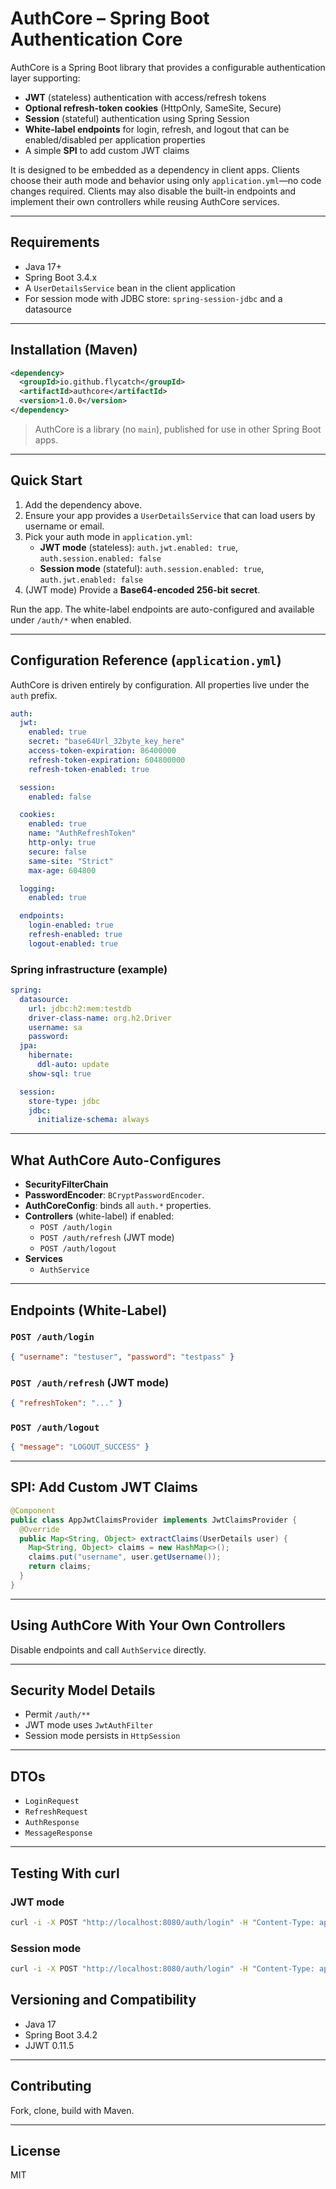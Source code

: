 # AuthCore – Spring Boot Authentication Core

AuthCore is a Spring Boot library that provides a configurable authentication layer supporting:

- **JWT** (stateless) authentication with access/refresh tokens
- **Optional refresh-token cookies** (HttpOnly, SameSite, Secure)
- **Session** (stateful) authentication using Spring Session
- **White-label endpoints** for login, refresh, and logout that can be enabled/disabled per application properties
- A simple **SPI** to add custom JWT claims

It is designed to be embedded as a dependency in client apps. Clients choose their auth mode and behavior using only `application.yml`—no code changes required. Clients may also disable the built-in endpoints and implement their own controllers while reusing AuthCore services.

---

## Requirements

- Java 17+
- Spring Boot 3.4.x
- A `UserDetailsService` bean in the client application
- For session mode with JDBC store: `spring-session-jdbc` and a datasource

---

## Installation (Maven)

```xml
<dependency>
  <groupId>io.github.flycatch</groupId>
  <artifactId>authcore</artifactId>
  <version>1.0.0</version>
</dependency>
```

> AuthCore is a library (no `main`), published for use in other Spring Boot apps.

---

## Quick Start

1. Add the dependency above.
2. Ensure your app provides a `UserDetailsService` that can load users by username or email.
3. Pick your auth mode in `application.yml`:
    - **JWT mode** (stateless): `auth.jwt.enabled: true`, `auth.session.enabled: false`
    - **Session mode** (stateful): `auth.session.enabled: true`, `auth.jwt.enabled: false`
4. (JWT mode) Provide a **Base64-encoded 256-bit secret**.

Run the app. The white-label endpoints are auto-configured and available under `/auth/*` when enabled.

---

## Configuration Reference (`application.yml`)

AuthCore is driven entirely by configuration. All properties live under the `auth` prefix.

```yaml
auth:
  jwt:
    enabled: true
    secret: "base64Url_32byte_key_here"
    access-token-expiration: 86400000
    refresh-token-expiration: 604800000
    refresh-token-enabled: true

  session:
    enabled: false

  cookies:
    enabled: true
    name: "AuthRefreshToken"
    http-only: true
    secure: false
    same-site: "Strict"
    max-age: 604800

  logging:
    enabled: true

  endpoints:
    login-enabled: true
    refresh-enabled: true
    logout-enabled: true
```

### Spring infrastructure (example)
```yaml
spring:
  datasource:
    url: jdbc:h2:mem:testdb
    driver-class-name: org.h2.Driver
    username: sa
    password:
  jpa:
    hibernate:
      ddl-auto: update
    show-sql: true

  session:
    store-type: jdbc
    jdbc:
      initialize-schema: always
```

---

## What AuthCore Auto-Configures

- **SecurityFilterChain**
- **PasswordEncoder**: `BCryptPasswordEncoder`.
- **AuthCoreConfig**: binds all `auth.*` properties.
- **Controllers** (white-label) if enabled:
    - `POST /auth/login`
    - `POST /auth/refresh` (JWT mode)
    - `POST /auth/logout`
- **Services**
    - `AuthService`

---

## Endpoints (White-Label)

### `POST /auth/login`
```json
{ "username": "testuser", "password": "testpass" }
```

### `POST /auth/refresh` (JWT mode)
```json
{ "refreshToken": "..." }
```

### `POST /auth/logout`
```json
{ "message": "LOGOUT_SUCCESS" }
```

---

## SPI: Add Custom JWT Claims

```java
@Component
public class AppJwtClaimsProvider implements JwtClaimsProvider {
  @Override
  public Map<String, Object> extractClaims(UserDetails user) {
    Map<String, Object> claims = new HashMap<>();
    claims.put("username", user.getUsername());
    return claims;
  }
}
```

---

## Using AuthCore With Your Own Controllers

Disable endpoints and call `AuthService` directly.

---

## Security Model Details

- Permit `/auth/**`
- JWT mode uses `JwtAuthFilter`
- Session mode persists in `HttpSession`

---

## DTOs

- `LoginRequest`
- `RefreshRequest`
- `AuthResponse`
- `MessageResponse`

---

## Testing With curl

### JWT mode
```bash
curl -i -X POST "http://localhost:8080/auth/login" -H "Content-Type: application/json" -d '{ "username": "testuser", "password": "testpass" }' -c cookies.txt
```

### Session mode
```bash
curl -i -X POST "http://localhost:8080/auth/login" -H "Content-Type: application/json" -d '{ "username": "testuser", "password": "testpass" }' -c cookies.txt
```


## Versioning and Compatibility

- Java 17
- Spring Boot 3.4.2
- JJWT 0.11.5

---

## Contributing

Fork, clone, build with Maven.

---

## License

MIT